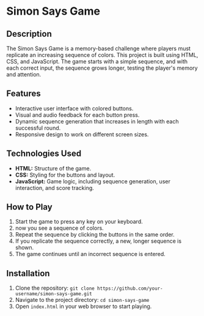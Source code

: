# Simon Says Game

## Description
The Simon Says Game is a memory-based challenge where players must replicate an increasing sequence of colors. This project is built using HTML, CSS, and JavaScript. The game starts with a simple sequence, and with each correct input, the sequence grows longer, testing the player's memory and attention.

## Features
- Interactive user interface with colored buttons.
- Visual and audio feedback for each button press.
- Dynamic sequence generation that increases in length with each successful round.
- Responsive design to work on different screen sizes.

## Technologies Used
- **HTML:** Structure of the game.
- **CSS:** Styling for the buttons and layout.
- **JavaScript:** Game logic, including sequence generation, user interaction, and score tracking.

## How to Play
1. Start the game to press any key on your keyboard.
2. now you see a sequence of colors.
3. Repeat the sequence by clicking the buttons in the same order.
4. If you replicate the sequence correctly, a new, longer sequence is shown.
5. The game continues until an incorrect sequence is entered.

## Installation
1. Clone the repository: `git clone https://github.com/your-username/simon-says-game.git`
2. Navigate to the project directory: `cd simon-says-game`
3. Open `index.html` in your web browser to start playing.


